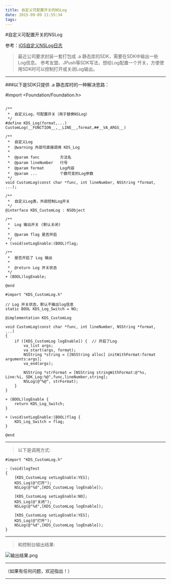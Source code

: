 ```yaml
---
title: 自定义可配置开关的NSLog
date: 2015-09-09 21:55:34
tags:
---
```


#自定义可配置开关的NSLog

参考：[iOS自定义NSLog日志](http://www.verydemo.com/demo_c134_i22023.html)

>最近公司要求封装一套打包成 .a 静态库的SDK，需要在SDK中输出一些Log信息。
>参考友盟、JPush等SDK写法，想给Log配置一个开关，方便使用SDK时可以控制打开或关闭Log输出。

***
###以下是SDK只提供 .a 静态库时的一种解决思路：

#import <Foundation/Foundation.h>


```

/**
 *  自定义Log，可配置开关（用于替换NSLog）
 */
#define KDS_Log(format,...) CustomLog(__FUNCTION__,__LINE__,format,##__VA_ARGS__)

/**
 *  自定义Log
 *  @warning 外部可直接调用 KDS_Log
 *
 *  @param func         方法名
 *  @param lineNumber   行号
 *  @param format       Log内容
 *  @param ...          个数可变的Log参数
 */
void CustomLog(const char *func, int lineNumber, NSString *format, ...);

/**
 *  自定义Log类，外部控制Log开关
 */
@interface KDS_CustomLog : NSObject

/**
 *  Log 输出开关 (默认关闭)
 *
 *  @param flag 是否开启
 */
+ (void)setLogEnable:(BOOL)flag;

/**
 *  是否开启了 Log 输出
 *
 *  @return Log 开关状态
 */
+ (BOOL)logEnable;

@end
```

```
#import "KDS_CustomLog.h"

// Log 开关状态，默认不输出log信息
static BOOL KDS_Log_Switch = NO;

@implementation KDS_CustomLog

void CustomLog(const char *func, int lineNumber, NSString *format, ...)
{
    if ([KDS_CustomLog logEnable]) {  // 开启了Log
        va_list args;
        va_start(args, format);
        NSString *string = [[NSString alloc] initWithFormat:format arguments:args];
        va_end(args);
        
        NSString *strFormat = [NSString stringWithFormat:@"%s, Line:%i, SDK_Log:%@",func,lineNumber,string];
        NSLog(@"%@", strFormat);
    }
}

+ (BOOL)logEnable {
    return KDS_Log_Switch;
}

+ (void)setLogEnable:(BOOL)flag {
    KDS_Log_Switch = flag;
}

@end
```

***
>以下是调用方式:

```
#import "KDS_CustomLog.h"

- (void)logTest
{
    [KDS_CustomLog setLogEnable:YES];
    KDS_Log(@"打开");
    NSLog(@"%d",[KDS_CustomLog logEnable]);
    
    [KDS_CustomLog setLogEnable:NO];
    KDS_Log(@"关闭");
    NSLog(@"%d",[KDS_CustomLog logEnable]);
    
    [KDS_CustomLog setLogEnable:YES];
    KDS_Log(@"打开");
    NSLog(@"%d",[KDS_CustomLog logEnable]);
}
```

***
>和控制台输出结果:

![输出结果.png](http://upload-images.jianshu.io/upload_images/332029-ca2146bba67d2629.png?imageMogr2/auto-orient/strip%7CimageView2/2/w/1240)

***


（如果有任何问题，欢迎指出！）

***
